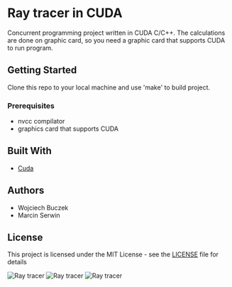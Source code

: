 #  Ray tracer in CUDA

Concurrent programming project written in CUDA C/C++.
The calculations are done on graphic card, so you need a graphic card that supports CUDA to run program.

## Getting Started

Clone this repo to your local machine and use 'make' to build project.

### Prerequisites

- nvcc compilator
- graphics card that supports CUDA

## Built With

* [Cuda](https://developer.nvidia.com/cuda-zone)

## Authors

- Wojciech Buczek
- Marcin Serwin

## License

This project is licensed under the MIT License - see the [LICENSE](LICENSE) file for details

![Ray tracer](https://i.imgur.com/DnE9XDe.png)
![Ray tracer](https://i.imgur.com/wL2hifm.png)
![Ray tracer](https://i.imgur.com/47JAnX9.png)
